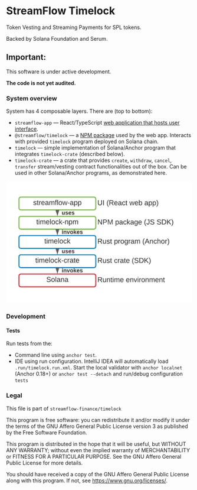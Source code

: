 # StreamFlow Timelock

Token Vesting and Streaming Payments for SPL tokens.

Backed by Solana Foundation and Serum.

## Important:

This software is under active development.

**The code is not yet audited.**

### System overview

System has 4 composable layers. There are (top to bottom):

- `streamflow-app` — React/TypeScript [web application that hosts user interface](https://app.streamflow.finance).
- `@streamflow/timelock` — a [NPM package](https://www.npmjs.com/package/@streamflow/timelock) used by the web app.
  Interacts with provided `timelock` program deployed on Solana chain.
- `timelock` — simple implementation of Solana/Anchor program that integrates `timelock-crate` (described below).
- `timelock-crate` — a crate that provides `create`, `withdraw`, `cancel`, `transfer` stream/vesting contract
  functionalities out of the box. Can be used in other Solana/Anchor programs, as demonstrated here.

![Platform overview](/misc/platform.png)

### Development

#### Tests

Run tests from the: 
   - Command line using `anchor test`.
   - IDE using run configuration.
     IntelliJ IDEA will automatically load `.run/timelock.run.xml`.
     Start the local validator with `anchor localnet` (Anchor 0.18+) or `anchor test --detach` and run/debug configuration `tests`


### Legal

This file is part of `streamflow-finance/timelock`

This program is free software: you can redistribute it and/or modify it under the terms of the GNU Affero General Public
License version 3 as published by the Free Software Foundation.

This program is distributed in the hope that it will be useful, but WITHOUT ANY WARRANTY; without even the implied
warranty of MERCHANTABILITY or FITNESS FOR A PARTICULAR PURPOSE. See the GNU Affero General Public License for more
details.

You should have received a copy of the GNU Affero General Public License along with this program. If not,
see <https://www.gnu.org/licenses/>.

